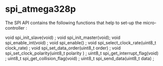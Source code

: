 # spi_atmega328p

The SPI API contains the following functions that help to set-up the micro-controller : 

void spi_init_slave(void) ;
void spi_init_master(void);
void spi_enable_int(void) ;
void spi_enable() ;
void spi_select_clock_rate(uint8_t clock_rate) ;
void spi_set_data_order(uint8_t order) ;
void spi_set_clock_polarity(uint8_t polarity ) ;
uint8_t spi_get_interrupt_flag(void) ;
uint8_t spi_get_collision_flag(void) ;
uint8_t spi_send_data(uint8_t data) ;
